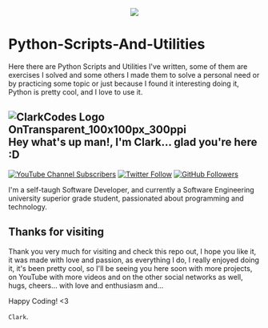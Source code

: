 <p align="center">
  <img src="https://s3.dualstack.us-east-2.amazonaws.com/pythondotorg-assets/media/files/python-logo-only.svg"/>
</p>

# Python-Scripts-And-Utilities
Here there are Python Scripts and Utilities I've written, some of them are exercises I solved and some others I made them to solve a personal need or by practicing some topic or just because I found it interesting doing it, Python is pretty cool, and I love to use it.

###
## ![ClarkCodes Logo OnTransparent_100x100px_300ppi](https://user-images.githubusercontent.com/39943822/235443512-3ab382e8-888e-4d2d-87ba-1c8f4ef3ec45.png) Hey what's up man!, I'm Clark... glad you're here :D
[![YouTube Channel Subscribers](https://img.shields.io/youtube/channel/views/:@clarkcodes?style=social)](https://youtube.com/@ClarkCodes?sub_confirmation=1)
[![Twitter Follow](https://img.shields.io/twitter/follow/ClarkCodes?style=social)](https://twitter.com/clarkcodes)
[![GitHub Followers](https://img.shields.io/github/followers/ClarkCodes?style=social)](https://github.com/ClarkCodes)

I'm a self-taugh Software Developer, and currently a Software Engineering university superior grade student, passionated about programming and technology.

## Thanks for visiting
Thank you very much for visiting and check this repo out, I hope you like it, it was made with love and passion, as everything I do, I really enjoyed doing it, it's been pretty cool, so I'll be seeing you here soon with more projects, on YouTube with more videos and on the other social networks as well, hugs, cheers... with love and enthusiasm and... 

Happy Coding! <3 

`Clark`.
